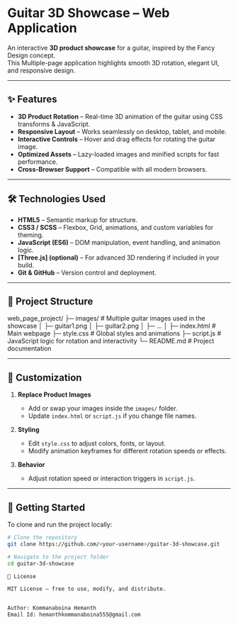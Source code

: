 # Guitar 3D Showcase – Web Application

An interactive **3D product showcase** for a guitar, inspired by the Fancy Design concept.  
This Multiple-page application highlights smooth 3D rotation, elegant UI, and responsive design.

---

## ✨ Features

- **3D Product Rotation** – Real-time 3D animation of the guitar using CSS transforms & JavaScript.
- **Responsive Layout** – Works seamlessly on desktop, tablet, and mobile.
- **Interactive Controls** – Hover and drag effects for rotating the guitar image.
- **Optimized Assets** – Lazy-loaded images and minified scripts for fast performance.
- **Cross-Browser Support** – Compatible with all modern browsers.

---

## 🛠️ Technologies Used
- **HTML5** – Semantic markup for structure.
- **CSS3 / SCSS** – Flexbox, Grid, animations, and custom variables for theming.
- **JavaScript (ES6)** – DOM manipulation, event handling, and animation logic.
- **[Three.js] (optional)** – For advanced 3D rendering if included in your build.
- **Git & GitHub** – Version control and deployment.

---

## 📂 Project Structure
web_page_project/
├─ images/ # Multiple guitar images used in the showcase
│ ├─ guitar1.png
│ ├─ guitar2.png
│ ├─ ...
│
├─ index.html # Main webpage
├─ style.css # Global styles and animations
├─ script.js # JavaScript logic for rotation and interactivity
└─ README.md # Project documentation


---

## 🎨 Customization
1. **Replace Product Images**  
   - Add or swap your images inside the `images/` folder.  
   - Update `index.html` or `script.js` if you change file names.

2. **Styling**  
   - Edit `style.css` to adjust colors, fonts, or layout.  
   - Modify animation keyframes for different rotation speeds or effects.

3. **Behavior**  
   - Adjust rotation speed or interaction triggers in `script.js`.

---

## 🧪 Getting Started
To clone and run the project locally:

```bash
# Clone the repository
git clone https://github.com/<your-username>/guitar-3d-showcase.git

# Navigate to the project folder
cd guitar-3d-showcase

📜 License

MIT License – free to use, modify, and distribute.


Author: Kommanaboina Hemanth
Email Id: hemanthkommanaboina555@gmail.com



